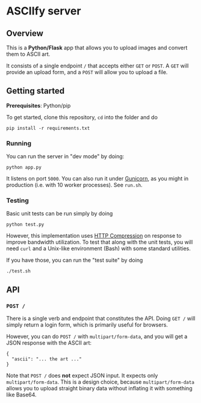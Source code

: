 # ASCIIfy server 

## Overview

This is a **Python/Flask** app that allows you to upload images and convert them to
ASCII art.

It consists of a single endpoint `/` that accepts either `GET` or `POST`. A `GET` will provide an upload form, and a `POST` will allow you to upload a file.

## Getting started
**Prerequisites**: Python/pip

To get started, clone this repository, `cd` into the folder and do

```
pip install -r requirements.txt
```

### Running
You can run the server in "dev mode" by doing:

```
python app.py
```

It listens on port `5000`. You can also run it under [Gunicorn](http://gunicorn.org/), as you might in production (i.e. with 10 worker processes). See `run.sh`.

### Testing
Basic unit tests can be run simply by doing

```
python test.py
```

However, this implementation uses [HTTP Compression](https://en.wikipedia.org/wiki/HTTP_compression) on response to improve bandwidth utilization. To test that along with the unit tests, you will need `curl` and a Unix-like environment (Bash) with some standard utilities.

If you have those, you can run the "test suite" by doing

```
./test.sh
```
## API

### `POST /`
There is a single verb and endpoint that constitutes the API. Doing `GET /` will simply return a login form, which is primarily useful for browsers.

However, you can do `POST /` with `multipart/form-data`, and you will get a JSON response with the ASCII art:

```
{
  "ascii": "... the art ..."
}
```



Note that `POST /` does **not** expect JSON input. It expects only `multipart/form-data`. This is a design choice, because `multipart/form-data` allows you to upload straight binary data without inflating it with something like Base64.